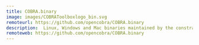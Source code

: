 ```yaml
---
title: COBRA.binary
image: images/COBRAToolboxlogo_bin.svg
remoteurl: https://github.com/opencobra/COBRA.binary
description:  Linux, Windows and Mac binaries maintained by the constraint-based reconstruction and analysis (COBRA) community.
remoteweb: https://github.com/opencobra/COBRA.binary
---
```

